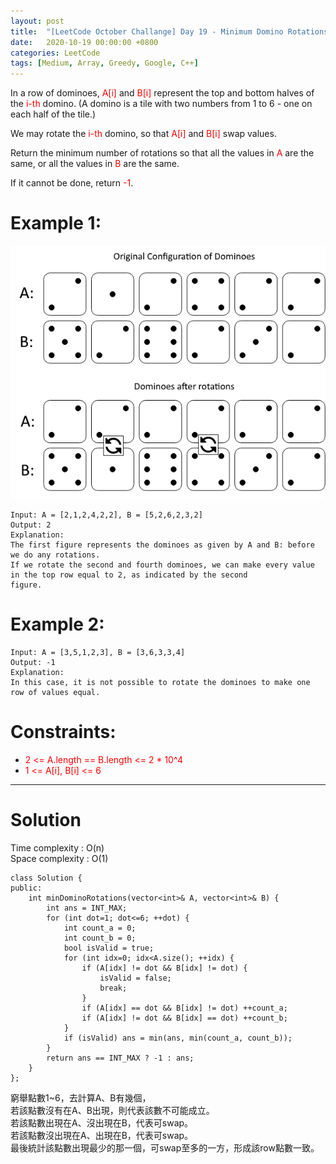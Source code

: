 ```yaml
---
layout: post
title:  "[LeetCode October Challange] Day 19 - Minimum Domino Rotations For Equal Row"
date:   2020-10-19 00:00:00 +0800
categories: LeetCode
tags: [Medium, Array, Greedy, Google, C++]
---
```

In a row of dominoes, <font color="red">A[i]</font> and <font color="red">B[i]</font> represent the top and bottom halves of the <font color="red">i-th</font> domino.  (A domino is a tile with two numbers from 1 to 6 - one on each half of the tile.)  

We may rotate the <font color="red">i-th</font> domino, so that <font color="red">A[i]</font> and <font color="red">B[i]</font> swap values.  

Return the minimum number of rotations so that all the values in <font color="red">A</font> are the same, or all the values in <font color="red">B</font> are the same.

If it cannot be done, return <font color="red">-1</font>.  

# Example 1:  
![](https://github.com/nshawn4675/nshawn4675.github.io/blob/master/_pic/1007_ex1.png?raw=true)

	Input: A = [2,1,2,4,2,2], B = [5,2,6,2,3,2]
	Output: 2
	Explanation: 
	The first figure represents the dominoes as given by A and B: before we do any rotations.
	If we rotate the second and fourth dominoes, we can make every value in the top row equal to 2, as indicated by the second 
	figure.

# Example 2:  
	Input: A = [3,5,1,2,3], B = [3,6,3,3,4]
	Output: -1
	Explanation: 
	In this case, it is not possible to rotate the dominoes to make one row of values equal.

# Constraints:  
- <font color="red">2 <= A.length == B.length <= 2 * 10^4</font>
- <font color="red">1 <= A[i], B[i] <= 6</font>

______________________  

# Solution  

Time complexity : O(n)  
Space complexity : O(1)  

	class Solution {
	public:
	    int minDominoRotations(vector<int>& A, vector<int>& B) {
	        int ans = INT_MAX;
	        for (int dot=1; dot<=6; ++dot) {
	            int count_a = 0;
	            int count_b = 0;
	            bool isValid = true;
	            for (int idx=0; idx<A.size(); ++idx) {
	                if (A[idx] != dot && B[idx] != dot) {
	                    isValid = false;
	                    break;
	                }
	                if (A[idx] == dot && B[idx] != dot) ++count_a;
	                if (A[idx] != dot && B[idx] == dot) ++count_b;
	            }
	            if (isValid) ans = min(ans, min(count_a, count_b));
	        }
	        return ans == INT_MAX ? -1 : ans;
	    }
	};

窮舉點數1~6，去計算A、B有幾個，  
若該點數沒有在A、B出現，則代表該數不可能成立。  
若該點數出現在A、沒出現在B，代表可swap。  
若該點數沒出現在A、出現在B，代表可swap。  
最後統計該點數出現最少的那一個，可swap至多的一方，形成該row點數一致。